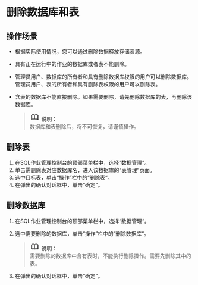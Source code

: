 # 删除数据库和表<a name="dli_01_0011"></a>

## 操作场景<a name="section24097271153521"></a>

-   根据实际使用情况，您可以通过删除数据释放存储资源。
-   具有正在运行中的作业的数据库或者表不能删除。
-   管理员用户、数据库的所有者和具有删除数据库权限的用户可以删除数据库。管理员用户、表的所有者和具有删除表权限的用户可以删除表。
-   含表的数据库不能直接删除。如果需要删除，请先删除数据库的表，再删除该数据库。

    >![](public_sys-resources/icon-note.gif) **说明：**   
    >数据库和表删除后，将不可恢复，请谨慎操作。  


## 删除表<a name="section4685189174137"></a>

1.  在SQL作业管理控制台的顶部菜单栏中，选择“数据管理“。
2.  单击需删除表对应数据库名，进入该数据库的“表管理”页面。
3.  选中目标表，单击“操作”栏中的“删除表“。
4.  在弹出的确认对话框中，单击“确定“。

## 删除数据库<a name="section168648524611"></a>

1.  在SQL作业管理控制台的顶部菜单栏中，选择“数据管理“。
2.  选中需要删除的数据库，单击“操作”栏中的“删除数据库“。

    >![](public_sys-resources/icon-note.gif) **说明：**   
    >需要删除的数据库中含有表时，不能执行删除操作。需要先删除其中的表。  

3.  在弹出的确认对话框中，单击“确定“。

